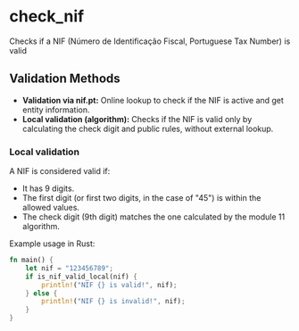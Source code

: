 # check_nif
Checks if a NIF (Número de Identificação Fiscal, Portuguese Tax Number) is valid

## Validation Methods

- **Validation via nif.pt:** Online lookup to check if the NIF is active and get entity information.
- **Local validation (algorithm):** Checks if the NIF is valid only by calculating the check digit and public rules, without external lookup.

### Local validation

A NIF is considered valid if:
- It has 9 digits.
- The first digit (or first two digits, in the case of "45") is within the allowed values.
- The check digit (9th digit) matches the one calculated by the module 11 algorithm.

Example usage in Rust:
```rust
fn main() {
    let nif = "123456789";
    if is_nif_valid_local(nif) {
        println!("NIF {} is valid!", nif);
    } else {
        println!("NIF {} is invalid!", nif);
    }
}
```
